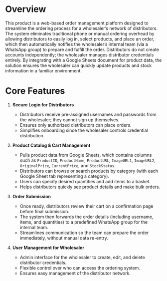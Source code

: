 # Overview  
This product is a web-based order management platform designed to streamline the ordering process for a wholesaler’s network of distributors. The system eliminates traditional phone or manual ordering overhead by allowing distributors to easily log in, select products, and place an order, which then automatically notifies the wholesaler’s internal team (via a WhatsApp group) to prepare and fulfill the order. Distributors do not create accounts independently; the wholesaler manages distributor credentials entirely. By integrating with a Google Sheets document for product data, the solution ensures the wholesaler can quickly update products and stock information in a familiar environment.

# Core Features  
1. **Secure Login for Distributors**  
   - Distributors receive pre-assigned usernames and passwords from the wholesaler; they cannot sign up themselves.  
   - Ensures only authorized distributors can place orders.  
   - Simplifies onboarding since the wholesaler controls credential distribution.

2. **Product Catalog & Cart Management**  
   - Pulls product data from Google Sheets, which contains columns such as `ProductID`, `ProductName`, `ProductURL`, `ImageURL1`, `ImageURL2`, `OriginalPrice`, `CurrentPrice`, and `StockStatus`.  
   - Distributors can browse or search products by category (with each Google Sheet tab representing a category).  
   - Users can specify desired quantities and add items to a basket.  
   - Helps distributors quickly see product details and make bulk orders.

3. **Order Submission**  
   - Once ready, distributors review their cart on a confirmation page before final submission.  
   - The system then forwards the order details (including username, items, and quantities) to a predefined WhatsApp group for the internal team.  
   - Streamlines communication so the team can prepare the order immediately, without manual data re-entry.

4. **User Management for Wholesaler**  
   - Admin interface for the wholesaler to create, edit, and delete distributor credentials.  
   - Flexible control over who can access the ordering system.  
   - Ensures easy management of the distributor network.